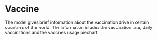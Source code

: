# Vaccine
The model gives brief information about the vaccination drive in certain countries of the world. 
The information inludes the vaccination rate, daily vaccinations and the vaccines usage piechart.


